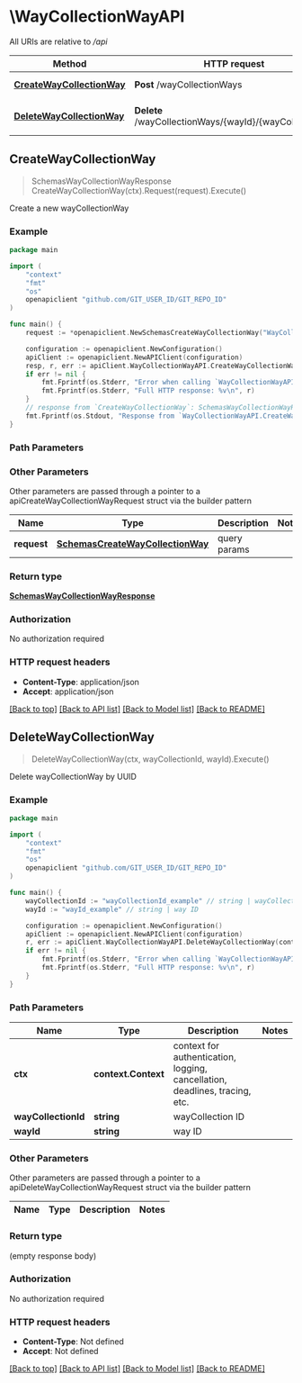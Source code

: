 # \WayCollectionWayAPI

All URIs are relative to */api*

Method | HTTP request | Description
------------- | ------------- | -------------
[**CreateWayCollectionWay**](WayCollectionWayAPI.md#CreateWayCollectionWay) | **Post** /wayCollectionWays | Create a new wayCollectionWay
[**DeleteWayCollectionWay**](WayCollectionWayAPI.md#DeleteWayCollectionWay) | **Delete** /wayCollectionWays/{wayId}/{wayCollectionId} | Delete wayCollectionWay by UUID



## CreateWayCollectionWay

> SchemasWayCollectionWayResponse CreateWayCollectionWay(ctx).Request(request).Execute()

Create a new wayCollectionWay

### Example

```go
package main

import (
	"context"
	"fmt"
	"os"
	openapiclient "github.com/GIT_USER_ID/GIT_REPO_ID"
)

func main() {
	request := *openapiclient.NewSchemasCreateWayCollectionWay("WayCollectionUuid_example", "WayUuid_example") // SchemasCreateWayCollectionWay | query params

	configuration := openapiclient.NewConfiguration()
	apiClient := openapiclient.NewAPIClient(configuration)
	resp, r, err := apiClient.WayCollectionWayAPI.CreateWayCollectionWay(context.Background()).Request(request).Execute()
	if err != nil {
		fmt.Fprintf(os.Stderr, "Error when calling `WayCollectionWayAPI.CreateWayCollectionWay``: %v\n", err)
		fmt.Fprintf(os.Stderr, "Full HTTP response: %v\n", r)
	}
	// response from `CreateWayCollectionWay`: SchemasWayCollectionWayResponse
	fmt.Fprintf(os.Stdout, "Response from `WayCollectionWayAPI.CreateWayCollectionWay`: %v\n", resp)
}
```

### Path Parameters



### Other Parameters

Other parameters are passed through a pointer to a apiCreateWayCollectionWayRequest struct via the builder pattern


Name | Type | Description  | Notes
------------- | ------------- | ------------- | -------------
 **request** | [**SchemasCreateWayCollectionWay**](SchemasCreateWayCollectionWay.md) | query params | 

### Return type

[**SchemasWayCollectionWayResponse**](SchemasWayCollectionWayResponse.md)

### Authorization

No authorization required

### HTTP request headers

- **Content-Type**: application/json
- **Accept**: application/json

[[Back to top]](#) [[Back to API list]](../README.md#documentation-for-api-endpoints)
[[Back to Model list]](../README.md#documentation-for-models)
[[Back to README]](../README.md)


## DeleteWayCollectionWay

> DeleteWayCollectionWay(ctx, wayCollectionId, wayId).Execute()

Delete wayCollectionWay by UUID

### Example

```go
package main

import (
	"context"
	"fmt"
	"os"
	openapiclient "github.com/GIT_USER_ID/GIT_REPO_ID"
)

func main() {
	wayCollectionId := "wayCollectionId_example" // string | wayCollection ID
	wayId := "wayId_example" // string | way ID

	configuration := openapiclient.NewConfiguration()
	apiClient := openapiclient.NewAPIClient(configuration)
	r, err := apiClient.WayCollectionWayAPI.DeleteWayCollectionWay(context.Background(), wayCollectionId, wayId).Execute()
	if err != nil {
		fmt.Fprintf(os.Stderr, "Error when calling `WayCollectionWayAPI.DeleteWayCollectionWay``: %v\n", err)
		fmt.Fprintf(os.Stderr, "Full HTTP response: %v\n", r)
	}
}
```

### Path Parameters


Name | Type | Description  | Notes
------------- | ------------- | ------------- | -------------
**ctx** | **context.Context** | context for authentication, logging, cancellation, deadlines, tracing, etc.
**wayCollectionId** | **string** | wayCollection ID | 
**wayId** | **string** | way ID | 

### Other Parameters

Other parameters are passed through a pointer to a apiDeleteWayCollectionWayRequest struct via the builder pattern


Name | Type | Description  | Notes
------------- | ------------- | ------------- | -------------



### Return type

 (empty response body)

### Authorization

No authorization required

### HTTP request headers

- **Content-Type**: Not defined
- **Accept**: Not defined

[[Back to top]](#) [[Back to API list]](../README.md#documentation-for-api-endpoints)
[[Back to Model list]](../README.md#documentation-for-models)
[[Back to README]](../README.md)

